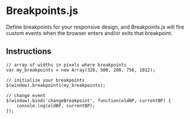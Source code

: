# Breakpoints.js

Define breakpoints for your responsive design, and Breakpoints.js will fire custom events when the browser enters and/or exits that breakpoint.

## Instructions

	// array of widths in pixels where breakpoints
	var my_breakpoints = new Array(320, 500, 200, 756, 1012);
	
	// initialize your breakpoints
	$(window).breakpoints(my_breakpoints);
	
	// change event
	$(window).bind('changeBreakpoint', function(oldBP, currentBP) {
		console.log(oldBP, currentBP);
	});
	
	